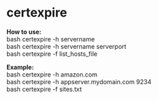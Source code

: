 # certexpire

<p>
  <strong>How to use:</strong><br>
  bash certexpire -h servername<br>
  bash certexpire -h servername serverport<br>
  bash certexpire -f list_hosts_file<br>

  <strong> Example:</strong><br>
  bash certexpire -h amazon.com<br>
  bash certexpire -h appserver.mydomain.com 9234<br>
  bash certexpire -f sites.txt <br>
</p>
